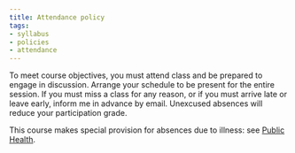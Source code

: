 ```yaml
---
title: Attendance policy
tags:
- syllabus
- policies
- attendance
---
```


To meet course objectives, you must attend class and be prepared to engage in discussion.
Arrange your schedule to be present for the entire session.
If you must miss a class for any reason, or if you must arrive late or leave early, inform me in advance by email.
Unexcused absences will reduce your participation grade.

This course makes special provision for absences due to illness: see [Public Health](#public-health).
